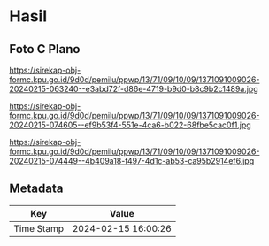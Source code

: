 # Hasil

## Foto C Plano

https://sirekap-obj-formc.kpu.go.id/9d0d/pemilu/ppwp/13/71/09/10/09/1371091009026-20240215-063240--e3abd72f-d86e-4719-b9d0-b8c9b2c1489a.jpg

https://sirekap-obj-formc.kpu.go.id/9d0d/pemilu/ppwp/13/71/09/10/09/1371091009026-20240215-074605--ef9b53f4-551e-4ca6-b022-68fbe5cac0f1.jpg

https://sirekap-obj-formc.kpu.go.id/9d0d/pemilu/ppwp/13/71/09/10/09/1371091009026-20240215-074449--4b409a18-f497-4d1c-ab53-ca95b2914ef6.jpg


## Metadata

| Key        | Value               |
| ---------- | ------------------- |
| Time Stamp | 2024-02-15 16:00:26 |



